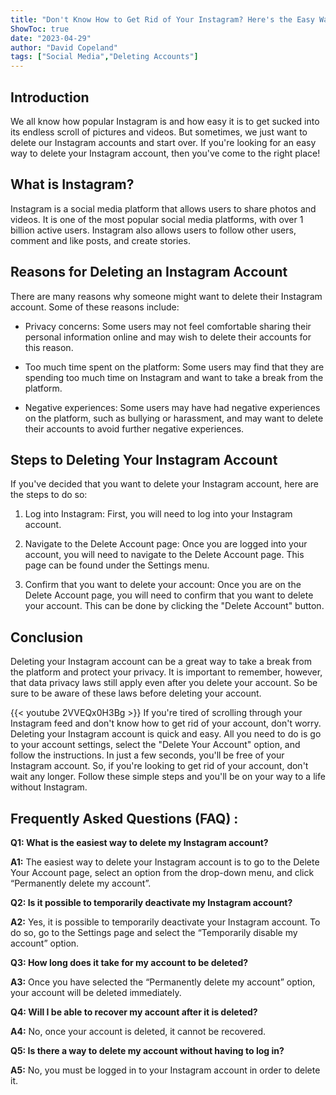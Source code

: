```yaml
---
title: "Don't Know How to Get Rid of Your Instagram? Here's the Easy Way to Delete Your Account in Seconds!"
ShowToc: true 
date: "2023-04-29"
author: "David Copeland" 
tags: ["Social Media","Deleting Accounts"]
---
```

## Introduction

We all know how popular Instagram is and how easy it is to get sucked into its endless scroll of pictures and videos. But sometimes, we just want to delete our Instagram accounts and start over. If you're looking for an easy way to delete your Instagram account, then you've come to the right place!

## What is Instagram?

Instagram is a social media platform that allows users to share photos and videos. It is one of the most popular social media platforms, with over 1 billion active users. Instagram also allows users to follow other users, comment and like posts, and create stories.

## Reasons for Deleting an Instagram Account

There are many reasons why someone might want to delete their Instagram account. Some of these reasons include:

- Privacy concerns: Some users may not feel comfortable sharing their personal information online and may wish to delete their accounts for this reason. 

- Too much time spent on the platform: Some users may find that they are spending too much time on Instagram and want to take a break from the platform. 

- Negative experiences: Some users may have had negative experiences on the platform, such as bullying or harassment, and may want to delete their accounts to avoid further negative experiences.

## Steps to Deleting Your Instagram Account

If you've decided that you want to delete your Instagram account, here are the steps to do so:

1. Log into Instagram: First, you will need to log into your Instagram account.

2. Navigate to the Delete Account page: Once you are logged into your account, you will need to navigate to the Delete Account page. This page can be found under the Settings menu.

3. Confirm that you want to delete your account: Once you are on the Delete Account page, you will need to confirm that you want to delete your account. This can be done by clicking the "Delete Account" button.

## Conclusion

Deleting your Instagram account can be a great way to take a break from the platform and protect your privacy. It is important to remember, however, that data privacy laws still apply even after you delete your account. So be sure to be aware of these laws before deleting your account.

{{< youtube 2VVEQx0H3Bg >}} 
If you're tired of scrolling through your Instagram feed and don't know how to get rid of your account, don't worry. Deleting your Instagram account is quick and easy. All you need to do is go to your account settings, select the "Delete Your Account" option, and follow the instructions. In just a few seconds, you'll be free of your Instagram account. So, if you're looking to get rid of your account, don't wait any longer. Follow these simple steps and you'll be on your way to a life without Instagram.

## Frequently Asked Questions (FAQ) :
**Q1: What is the easiest way to delete my Instagram account?**

**A1:** The easiest way to delete your Instagram account is to go to the Delete Your Account page, select an option from the drop-down menu, and click “Permanently delete my account”.

**Q2: Is it possible to temporarily deactivate my Instagram account?**

**A2:** Yes, it is possible to temporarily deactivate your Instagram account. To do so, go to the Settings page and select the “Temporarily disable my account” option.

**Q3: How long does it take for my account to be deleted?**

**A3:** Once you have selected the “Permanently delete my account” option, your account will be deleted immediately.

**Q4: Will I be able to recover my account after it is deleted?**

**A4:** No, once your account is deleted, it cannot be recovered.

**Q5: Is there a way to delete my account without having to log in?**

**A5:** No, you must be logged in to your Instagram account in order to delete it.


